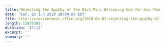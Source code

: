 ```yaml
---
title: Rejecting the Apathy of the Rich Man; Believing God for His Promises
date: 'Sun, 03 Jun 2018 10:00:00 EDT'
file: http://crosssermons.cflcn.org/2018-06-03-rejecting-the-apathy-of-the-rich-man--believing-god-for-his-promises.m4a
length: 13079383
duration: '27:12'
excerpt: ''
summary: ''
---
```

